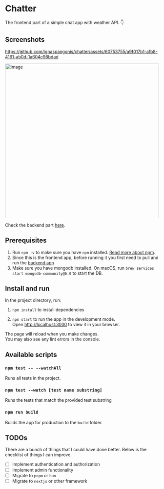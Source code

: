 # Chatter

The frontend part of a simple chat app with weather API. 👇

## Screenshots

https://github.com/ignaspangonis/chatter/assets/60753755/a9f017b1-a1b8-4161-ab0d-1a604c98bdad

<img width="504" alt="image" src="https://github.com/ignaspangonis/chatter/assets/60753755/1dc50961-9791-44a6-a781-b4ad3182e2a8">

Check the backend part [here](https://github.com/ignaspangonis/chatter-service).

## Prerequisites

1. Run `npm -v` to make sure you have `npm` installed. [Read more about npm](https://docs.npmjs.com/getting-started).
2. Since this is the frontend app, before running it you first need to pull and run the [backend app](https://github.com/ignaspangonis/chatter-service/)
3. Make sure you have mongodb installed. On macOS, run `brew services start mongodb-community@6.0` to start the DB.

## Install and run

In the project directory, run:

1. `npm install` to install dependencies

2. `npm start` to run the app in the development mode.\
Open [http://localhost:3000](http://localhost:3000) to view it in your browser.

The page will reload when you make changes.\
You may also see any lint errors in the console.

## Available scripts

### `npm test -- --watchAll`

Runs all tests in the project.

### `npm test --watch [test name substring]`

Runs the tests that match the provided test substring

### `npm run build`

Builds the app for production to the `build` folder.

## TODOs

There are a bunch of things that I could have done better. Below is the checklist of things I can improve.

- [ ] Implement authentication and authorization
- [ ] Implement admin functionality
- [ ] Migrate to `pnpm` or `bun`
- [ ] Migrate to `nextjs` or other framework
